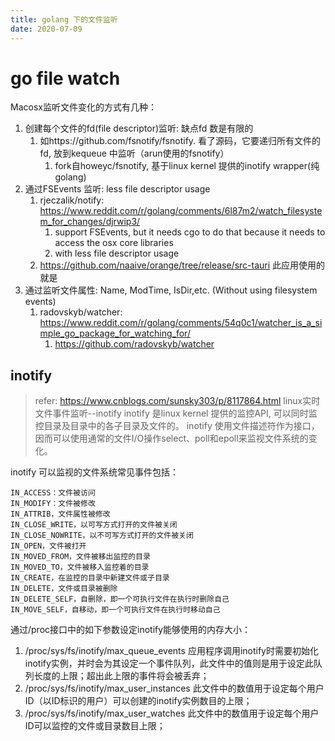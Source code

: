 ```yaml
---
title: golang 下的文件监听
date: 2020-07-09
---
```


# go file watch

Macosx监听文件变化的方式有几种：

1. 创建每个文件的fd(file descriptor)监听: 缺点fd 数是有限的
   1. 如https://github.com/fsnotify/fsnotify. 看了源码，它要递归所有文件的fd, 放到kequeue
      中监听（arun使用的fsnotify）
      1. fork自howeyc/fsnotify, 基于linux kernel 提供的inotify wrapper(纯golang)
2. 通过FSEvents 监听: less file descriptor usage
   1. rjeczalik/notify:
      https://www.reddit.com/r/golang/comments/6l87m2/watch_filesystem_for_changes/djrwip3/
      1. support FSEvents, but it needs cgo to do that because it needs to
         access the osx core libraries
      2. with less file descriptor usage
   1. https://github.com/naaive/orange/tree/release/src-tauri 此应用使用的就是
3. 通过监听文件属性: Name, ModTime, IsDir,etc. (Without using filesystem events)
   1. radovskyb/watcher:
      https://www.reddit.com/r/golang/comments/54q0c1/watcher_is_a_simple_go_package_for_watching_for/
      1. https://github.com/radovskyb/watcher

## inotify

> refer: https://www.cnblogs.com/sunsky303/p/8117864.html linux实时文件事件监听--inotify
> inotify 是linux kernel 提供的监控API, 可以同时监控目录及目录中的各子目录及文件的。 inotify
> 使用文件描述符作为接口，因而可以使用通常的文件I/O操作select、poll和epoll来监视文件系统的变化。

inotify 可以监视的文件系统常见事件包括：

    IN_ACCESS：文件被访问
    IN_MODIFY：文件被修改
    IN_ATTRIB，文件属性被修改
    IN_CLOSE_WRITE，以可写方式打开的文件被关闭
    IN_CLOSE_NOWRITE，以不可写方式打开的文件被关闭
    IN_OPEN，文件被打开
    IN_MOVED_FROM，文件被移出监控的目录
    IN_MOVED_TO，文件被移入监控着的目录
    IN_CREATE，在监控的目录中新建文件或子目录
    IN_DELETE，文件或目录被删除
    IN_DELETE_SELF，自删除，即一个可执行文件在执行时删除自己
    IN_MOVE_SELF，自移动，即一个可执行文件在执行时移动自己

通过/proc接口中的如下参数设定inotify能够使用的内存大小：

1. /proc/sys/fs/inotify/max_queue_events
   应用程序调用inotify时需要初始化inotify实例，并时会为其设定一个事件队列，此文件中的值则是用于设定此队列长度的上限；超出此上限的事件将会被丢弃；
2. /proc/sys/fs/inotify/max_user_instances
   此文件中的数值用于设定每个用户ID（以ID标识的用户）可以创建的inotify实例数目的上限；
3. /proc/sys/fs/inotify/max_user_watches 此文件中的数值用于设定每个用户ID可以监控的文件或目录数目上限；
